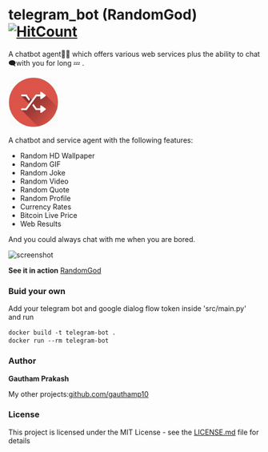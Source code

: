# telegram_bot (RandomGod) [![HitCount](http://hits.dwyl.com/gauthamp10/telegram_bot.svg)](http://hits.dwyl.com/gauthamp10/telegram_bot)
A chatbot agent👨‍💻  which offers various web services  plus the ability to chat 🗨with you for long 💤 . 


<a href="https://telegram.me/bulo98_bot"><img src="https://github.com/gauthamp10/telegram_bot/blob/master/src/res/logo.jpg" width="100" height="100" /></a>

A chatbot and service agent with the following features:

- Random HD Wallpaper
- Random GIF
- Random Joke
- Random Video
- Random Quote
- Random Profile
- Currency Rates
- Bitcoin Live Price
- Web Results

And you could always chat with me when you are bored.

![screenshot](https://imgur.com/OGvMdXI.png)

**See it in action** <a href="https://telegram.me/bulo98_bot">RandomGod</a>


### Buid your own

Add your telegram bot and google dialog flow token inside 'src/main.py' and run

```
docker build -t telegram-bot .
docker run --rm telegram-bot

```

### Author

 **Gautham Prakash**
 
 My other projects:[github.com/gauthamp10](https://gauthamp10.github.io/)


### License

This project is licensed under the MIT License - see the [LICENSE.md](LICENSE.md) file for details
